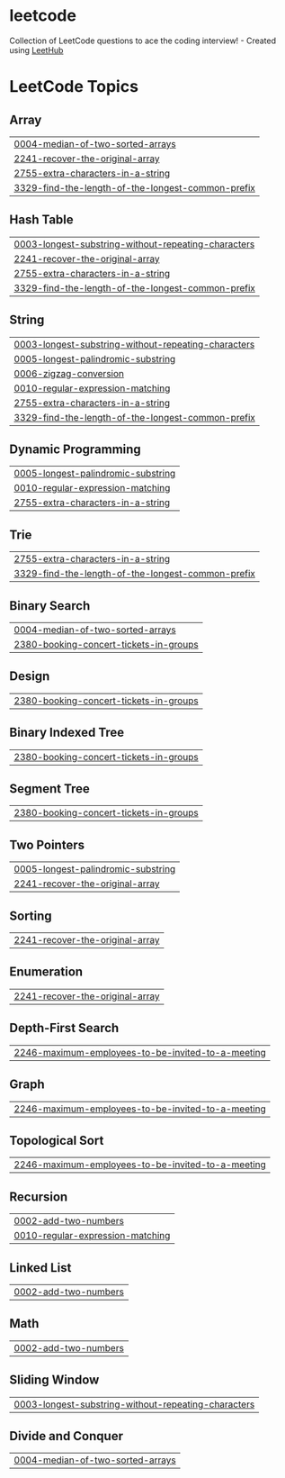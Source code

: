 # leetcode
Collection of LeetCode questions to ace the coding interview! - Created using [LeetHub](https://github.com/QasimWani/LeetHub)

<!---LeetCode Topics Start-->
# LeetCode Topics
## Array
|  |
| ------- |
| [0004-median-of-two-sorted-arrays](https://github.com/nck90/leetcode/tree/master/0004-median-of-two-sorted-arrays) |
| [2241-recover-the-original-array](https://github.com/nck90/leetcode/tree/master/2241-recover-the-original-array) |
| [2755-extra-characters-in-a-string](https://github.com/nck90/leetcode/tree/master/2755-extra-characters-in-a-string) |
| [3329-find-the-length-of-the-longest-common-prefix](https://github.com/nck90/leetcode/tree/master/3329-find-the-length-of-the-longest-common-prefix) |
## Hash Table
|  |
| ------- |
| [0003-longest-substring-without-repeating-characters](https://github.com/nck90/leetcode/tree/master/0003-longest-substring-without-repeating-characters) |
| [2241-recover-the-original-array](https://github.com/nck90/leetcode/tree/master/2241-recover-the-original-array) |
| [2755-extra-characters-in-a-string](https://github.com/nck90/leetcode/tree/master/2755-extra-characters-in-a-string) |
| [3329-find-the-length-of-the-longest-common-prefix](https://github.com/nck90/leetcode/tree/master/3329-find-the-length-of-the-longest-common-prefix) |
## String
|  |
| ------- |
| [0003-longest-substring-without-repeating-characters](https://github.com/nck90/leetcode/tree/master/0003-longest-substring-without-repeating-characters) |
| [0005-longest-palindromic-substring](https://github.com/nck90/leetcode/tree/master/0005-longest-palindromic-substring) |
| [0006-zigzag-conversion](https://github.com/nck90/leetcode/tree/master/0006-zigzag-conversion) |
| [0010-regular-expression-matching](https://github.com/nck90/leetcode/tree/master/0010-regular-expression-matching) |
| [2755-extra-characters-in-a-string](https://github.com/nck90/leetcode/tree/master/2755-extra-characters-in-a-string) |
| [3329-find-the-length-of-the-longest-common-prefix](https://github.com/nck90/leetcode/tree/master/3329-find-the-length-of-the-longest-common-prefix) |
## Dynamic Programming
|  |
| ------- |
| [0005-longest-palindromic-substring](https://github.com/nck90/leetcode/tree/master/0005-longest-palindromic-substring) |
| [0010-regular-expression-matching](https://github.com/nck90/leetcode/tree/master/0010-regular-expression-matching) |
| [2755-extra-characters-in-a-string](https://github.com/nck90/leetcode/tree/master/2755-extra-characters-in-a-string) |
## Trie
|  |
| ------- |
| [2755-extra-characters-in-a-string](https://github.com/nck90/leetcode/tree/master/2755-extra-characters-in-a-string) |
| [3329-find-the-length-of-the-longest-common-prefix](https://github.com/nck90/leetcode/tree/master/3329-find-the-length-of-the-longest-common-prefix) |
## Binary Search
|  |
| ------- |
| [0004-median-of-two-sorted-arrays](https://github.com/nck90/leetcode/tree/master/0004-median-of-two-sorted-arrays) |
| [2380-booking-concert-tickets-in-groups](https://github.com/nck90/leetcode/tree/master/2380-booking-concert-tickets-in-groups) |
## Design
|  |
| ------- |
| [2380-booking-concert-tickets-in-groups](https://github.com/nck90/leetcode/tree/master/2380-booking-concert-tickets-in-groups) |
## Binary Indexed Tree
|  |
| ------- |
| [2380-booking-concert-tickets-in-groups](https://github.com/nck90/leetcode/tree/master/2380-booking-concert-tickets-in-groups) |
## Segment Tree
|  |
| ------- |
| [2380-booking-concert-tickets-in-groups](https://github.com/nck90/leetcode/tree/master/2380-booking-concert-tickets-in-groups) |
## Two Pointers
|  |
| ------- |
| [0005-longest-palindromic-substring](https://github.com/nck90/leetcode/tree/master/0005-longest-palindromic-substring) |
| [2241-recover-the-original-array](https://github.com/nck90/leetcode/tree/master/2241-recover-the-original-array) |
## Sorting
|  |
| ------- |
| [2241-recover-the-original-array](https://github.com/nck90/leetcode/tree/master/2241-recover-the-original-array) |
## Enumeration
|  |
| ------- |
| [2241-recover-the-original-array](https://github.com/nck90/leetcode/tree/master/2241-recover-the-original-array) |
## Depth-First Search
|  |
| ------- |
| [2246-maximum-employees-to-be-invited-to-a-meeting](https://github.com/nck90/leetcode/tree/master/2246-maximum-employees-to-be-invited-to-a-meeting) |
## Graph
|  |
| ------- |
| [2246-maximum-employees-to-be-invited-to-a-meeting](https://github.com/nck90/leetcode/tree/master/2246-maximum-employees-to-be-invited-to-a-meeting) |
## Topological Sort
|  |
| ------- |
| [2246-maximum-employees-to-be-invited-to-a-meeting](https://github.com/nck90/leetcode/tree/master/2246-maximum-employees-to-be-invited-to-a-meeting) |
## Recursion
|  |
| ------- |
| [0002-add-two-numbers](https://github.com/nck90/leetcode/tree/master/0002-add-two-numbers) |
| [0010-regular-expression-matching](https://github.com/nck90/leetcode/tree/master/0010-regular-expression-matching) |
## Linked List
|  |
| ------- |
| [0002-add-two-numbers](https://github.com/nck90/leetcode/tree/master/0002-add-two-numbers) |
## Math
|  |
| ------- |
| [0002-add-two-numbers](https://github.com/nck90/leetcode/tree/master/0002-add-two-numbers) |
## Sliding Window
|  |
| ------- |
| [0003-longest-substring-without-repeating-characters](https://github.com/nck90/leetcode/tree/master/0003-longest-substring-without-repeating-characters) |
## Divide and Conquer
|  |
| ------- |
| [0004-median-of-two-sorted-arrays](https://github.com/nck90/leetcode/tree/master/0004-median-of-two-sorted-arrays) |
<!---LeetCode Topics End-->